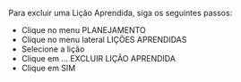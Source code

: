 Para excluir uma Lição Aprendida, siga os seguintes passos:

* Clique no menu PLANEJAMENTO
* Clique no menu lateral LIÇÕES APRENDIDAS
* Selecione a lição
* Clique em ... EXCLUIR LIÇÃO APRENDIDA
* Clique em SIM
